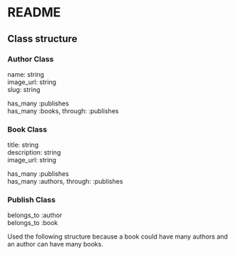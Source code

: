 # README

## Class structure

### Author Class
name: string  
image_url: string  
slug: string  
  
has_many :publishes  
has_many :books, through: :publishes  

### Book Class
title: string  
description: string  
image_url: string  
  
has_many :publishes  
has_many :authors, through: :publishes  

### Publish Class
belongs_to :author  
belongs_to :book  
  
Used the following structure because a book could have many authors and an author can have many books. 
